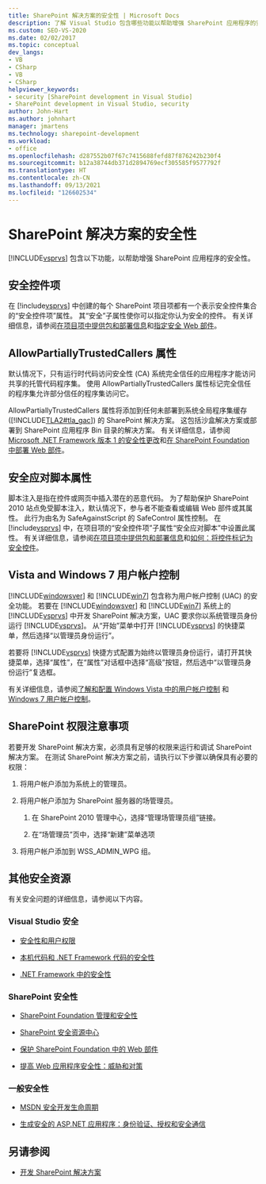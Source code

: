 ```yaml
---
title: SharePoint 解决方案的安全性 | Microsoft Docs
description: 了解 Visual Studio 包含哪些功能以帮助增强 SharePoint 应用程序的安全性。
ms.custom: SEO-VS-2020
ms.date: 02/02/2017
ms.topic: conceptual
dev_langs:
- VB
- CSharp
- VB
- CSharp
helpviewer_keywords:
- security [SharePoint development in Visual Studio]
- SharePoint development in Visual Studio, security
author: John-Hart
ms.author: johnhart
manager: jmartens
ms.technology: sharepoint-development
ms.workload:
- office
ms.openlocfilehash: d287552b07f67c7415688fefd87f876242b230f4
ms.sourcegitcommit: b12a38744db371d2894769ecf305585f9577792f
ms.translationtype: HT
ms.contentlocale: zh-CN
ms.lasthandoff: 09/13/2021
ms.locfileid: "126602534"
---
```

# <a name="security-for-sharepoint-solutions"></a>SharePoint 解决方案的安全性
  [!INCLUDE[vsprvs](../sharepoint/includes/vsprvs-md.md)] 包含以下功能，以帮助增强 SharePoint 应用程序的安全性。

## <a name="safe-control-entries"></a>安全控件项
 在 [!include[vsprvs](../sharepoint/includes/vsprvs-md.md)] 中创建的每个 SharePoint 项目项都有一个表示安全控件集合的“安全控件项”属性。 其“安全”子属性使你可以指定你认为安全的控件。 有关详细信息，请参阅[在项目项中提供包和部署信息](../sharepoint/providing-packaging-and-deployment-information-in-project-items.md)和[指定安全 Web 部件](/previous-versions/office/developer/sharepoint2003/dd583154(v=office.11)#specifying-safe-web-parts)。

## <a name="allowpartiallytrustedcallers-attribute"></a>AllowPartiallyTrustedCallers 属性
 默认情况下，只有运行时代码访问安全性 (CA) 系统完全信任的应用程序才能访问共享的托管代码程序集。 使用 AllowPartiallyTrustedCallers 属性标记完全信任的程序集允许部分信任的程序集访问它。

 AllowPartiallyTrustedCallers 属性将添加到任何未部署到系统全局程序集缓存 ([!INCLUDE[TLA2#tla_gac](../sharepoint/includes/tla2sharptla-gac-md.md)]) 的 SharePoint 解决方案。 这包括沙盒解决方案或部署到 SharePoint 应用程序 Bin 目录的解决方案。 有关详细信息，请参阅 [Microsoft .NET Framework 版本 1 的安全性更改](/previous-versions/msp-n-p/ff921345(v=pandp.10))和[在 SharePoint Foundation 中部署 Web 部件](/previous-versions/office/developer/sharepoint-2010/cc768621(v=office.14))。

## <a name="safe-against-script-property"></a>安全应对脚本属性
 脚本注入是指在控件或网页中插入潜在的恶意代码。 为了帮助保护 SharePoint 2010 站点免受脚本注入，默认情况下，参与者不能查看或编辑 Web 部件或其属性。 此行为由名为 SafeAgainstScript 的 SafeControl 属性控制。 在 [!include[vsprvs](../sharepoint/includes/vsprvs-md.md)] 中，在项目项的“安全控件项”子属性“安全应对脚本”中设置此属性。 有关详细信息，请参阅[在项目项中提供包和部署信息](../sharepoint/providing-packaging-and-deployment-information-in-project-items.md)和[如何：将控件标记为安全控件](../sharepoint/how-to-mark-controls-as-safe-controls.md)。

## <a name="vista-and-windows-7-user-account-control"></a>Vista and Windows 7 用户帐户控制
 [!INCLUDE[windowsver](../sharepoint/includes/windowsver-md.md)] 和 [!INCLUDE[win7](../sharepoint/includes/win7-md.md)] 包含称为用户帐户控制 (UAC) 的安全功能。 若要在 [!INCLUDE[windowsver](../sharepoint/includes/windowsver-md.md)] 和 [!INCLUDE[win7](../sharepoint/includes/win7-md.md)] 系统上的 [!INCLUDE[vsprvs](../sharepoint/includes/vsprvs-md.md)] 中开发 SharePoint 解决方案，UAC 要求你以系统管理员身份运行 [!INCLUDE[vsprvs](../sharepoint/includes/vsprvs-md.md)]。 从“开始”菜单中打开 [!INCLUDE[vsprvs](../sharepoint/includes/vsprvs-md.md)] 的快捷菜单，然后选择“以管理员身份运行”。

 若要将 [!INCLUDE[vsprvs](../sharepoint/includes/vsprvs-md.md)] 快捷方式配置为始终以管理员身份运行，请打开其快捷菜单，选择“属性”，在“属性”对话框中选择“高级”按钮，然后选中“以管理员身份运行”复选框。

 有关详细信息，请参阅[了解和配置 Windows Vista 中的用户帐户控制](/previous-versions/windows/it-pro/windows-vista/cc709628(v=ws.10)) 和 [Windows 7 用户帐户控制](/previous-versions/windows/it-pro/windows-server-2008-R2-and-2008/cc731416(v=ws.10))。

## <a name="sharepoint-permissions-considerations"></a>SharePoint 权限注意事项
 若要开发 SharePoint 解决方案，必须具有足够的权限来运行和调试 SharePoint 解决方案。 在测试 SharePoint 解决方案之前，请执行以下步骤以确保具有必要的权限：

1. 将用户帐户添加为系统上的管理员。

2. 将用户帐户添加为 SharePoint 服务器的场管理员。

    1. 在 SharePoint 2010 管理中心，选择“管理场管理员组”链接。

    2. 在“场管理员”页中，选择“新建”菜单选项

3. 将用户帐户添加到 WSS_ADMIN_WPG 组。

## <a name="additional-security-resources"></a>其他安全资源
 有关安全问题的详细信息，请参阅以下内容。

### <a name="visual-studio-security"></a>Visual Studio 安全

- [安全性和用户权限](/previous-versions/visualstudio/visual-studio-2010/ms165099(v=vs.100))

- [本机代码和 .NET Framework 代码的安全性](/previous-versions/visualstudio/visual-studio-2010/1787tk12(v=vs.100))

- [.NET Framework 中的安全性](/previous-versions/dotnet/netframework-4.0/fkytk30f(v=vs.100))

### <a name="sharepoint-security"></a>SharePoint 安全性

- [SharePoint Foundation 管理和安全性](/previous-versions/office/developer/sharepoint-2010/ee537811(v=office.14))

- [SharePoint 安全资源中心](/sharepoint/dev/)

- [保护 SharePoint Foundation 中的 Web 部件](/previous-versions/office/developer/sharepoint-2010/cc768613(v=office.14))

- [提高 Web 应用程序安全性：威胁和对策](/previous-versions/msp-n-p/ff649874(v=pandp.10))

### <a name="general-security"></a>一般安全性

- [MSDN 安全开发生命周期](https://www.microsoft.com/msrc?rtc=1)

- [生成安全的 ASP.NET 应用程序：身份验证、授权和安全通信](/previous-versions/msp-n-p/ff649100(v=pandp.10))

## <a name="see-also"></a>另请参阅

- [开发 SharePoint 解决方案](../sharepoint/developing-sharepoint-solutions.md)